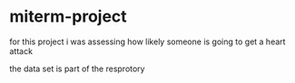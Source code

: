 # miterm-project

for this project i was assessing how likely someone is going to get a heart attack

the data set is part of the resprotory


